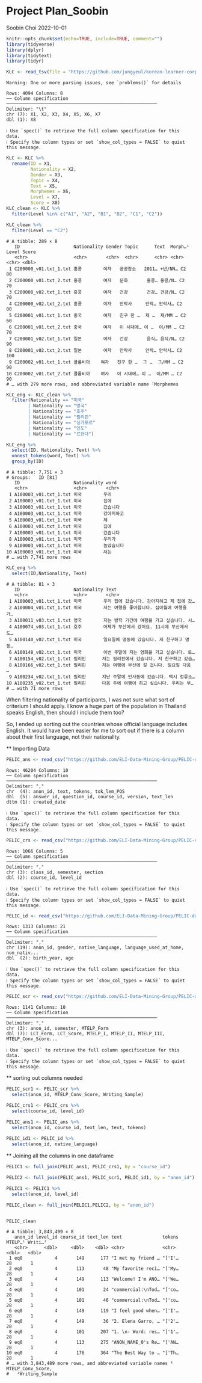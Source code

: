 Project Plan_Soobin
================
Soobin Choi
2022-10-01

``` r
knitr::opts_chunk$set(echo=TRUE, include=TRUE, comment="")
library(tidyverse)
library(dplyr)
library(tidytext)
library(tidyr)
```

``` r
KLC <- read_tsv(file = "https://github.com/jungyeul/korean-learner-corpus/raw/main/data/kyunghee_v2.tsv", locale(encoding = "UTF-8")) 
```

    Warning: One or more parsing issues, see `problems()` for details

    Rows: 4094 Columns: 8
    ── Column specification ────────────────────────────────────────────────────────
    Delimiter: "\t"
    chr (7): X1, X2, X3, X4, X5, X6, X7
    dbl (1): X8

    ℹ Use `spec()` to retrieve the full column specification for this data.
    ℹ Specify the column types or set `show_col_types = FALSE` to quiet this message.

``` r
KLC <- KLC %>% 
  rename(ID = X1,
         Nationality = X2,
         Gender = X3,
         Topic = X4,
         Text = X5,
         Morphemes = X6,
         Level = X7,
         Score = X8)
KLC_clean <- KLC %>% 
  filter(Level %in% c("A1", "A2", "B1", "B2", "C1", "C2"))

KLC_clean %>% 
  filter(Level == "C2")
```

    # A tibble: 289 × 8
       ID                    Nationality Gender Topic      Text  Morph…¹ Level Score
       <chr>                 <chr>       <chr>  <chr>      <chr> <chr>   <chr> <dbl>
     1 C200000_v01.txt_1.txt 홍콩        여자   공공장소   2011… +년/NN… C2       80
     2 C200000_v01.txt_2.txt 홍콩        여자   문화       홍콩… 홍콩/N… C2       70
     3 C200000_v02.txt_1.txt 홍콩        여자   건강       건강… 건강/N… C2       70
     4 C200000_v02.txt_2.txt 홍콩        여자   안락사     안락… 안락사… C2       80
     5 C200001_v01.txt_1.txt 중국        여자   친구 한 …  제 …  제/MM … C2       60
     6 C200001_v01.txt_2.txt 중국        여자   이 시대에… 이 …  이/MM … C2       70
     7 C200001_v02.txt_1.txt 일본        여자   건강       음식… 음식/N… C2       90
     8 C200001_v02.txt_2.txt 일본        여자   안락사     안락… 안락사… C2      100
     9 C200002_v01.txt_1.txt 콜롬비아    여자   친구 한 …  그 …  그/MM … C2       90
    10 C200002_v01.txt_2.txt 콜롬비아    여자   이 시대에… 이 …  이/MM … C2       90
    # … with 279 more rows, and abbreviated variable name ¹​Morphemes

``` r
KLC_eng <- KLC_clean %>% 
  filter(Nationality == "미국"
        | Nationality == "영국" 
        | Nationality == "호주"
        | Nationality == "필리핀"
        | Nationality == "싱가포르"
        | Nationality == "인도"
        | Nationality == "르완다")

KLC_eng %>% 
  select(ID, Nationality, Text) %>% 
  unnest_tokens(word, Text) %>% 
  group_by(ID)
```

    # A tibble: 7,751 × 3
    # Groups:   ID [81]
       ID                    Nationality word      
       <chr>                 <chr>       <chr>     
     1 A100003_v01.txt_1.txt 미국        우리      
     2 A100003_v01.txt_1.txt 미국        집에      
     3 A100003_v01.txt_1.txt 미국        갔습니다  
     4 A100003_v01.txt_1.txt 미국        강아지하고
     5 A100003_v01.txt_1.txt 미국        제        
     6 A100003_v01.txt_1.txt 미국        집에      
     7 A100003_v01.txt_1.txt 미국        갔습니다  
     8 A100003_v01.txt_1.txt 미국        우리가    
     9 A100003_v01.txt_1.txt 미국        놀았습니다
    10 A100003_v01.txt_1.txt 미국        저는      
    # … with 7,741 more rows

``` r
KLC_eng %>% 
  select(ID,Nationality, Text)
```

    # A tibble: 81 × 3
       ID                    Nationality Text                                       
       <chr>                 <chr>       <chr>                                      
     1 A100003_v01.txt_1.txt 미국        우리 집에 갔습니다. 강아지하고 제 집에 갔… 
     2 A100004_v01.txt_1.txt 미국        저는 여행을 좋아합니다. 십이월에 여행을 가…
     3 A100011_v03.txt_1.txt 영국        저는 방학 기간에 여행을 가고 싶습니다. 시… 
     4 A100074_v03.txt_1.txt 호주        어제가 부산에서 갔어요. 11시에 부신에서 도…
     5 A100140_v02.txt_1.txt 미국        일요일에 명동에 갔습니다. 제 친구하고 명동…
     6 A100148_v02.txt_1.txt 미국        이번 주말에 저는 영화을 가고 싶습니다. 토… 
     7 A100154_v02.txt_1.txt 필리핀      저는 필리핀에서 갔습니다. 저 친구하고 갔습…
     8 A100166_v02.txt_1.txt 필리핀      저는 여행에 부산에 갈 겁니다. 일요일 다음 …
     9 A100234_v02.txt_1.txt 필리핀      지난 주말에 인사동에 갔습니다. 택시 정류소…
    10 A100235_v02.txt_1.txt 필리핀      다음 주에 여행이 하고 싶습니다. 우리는 부… 
    # … with 71 more rows

When filtering nationality of participants, I was not sure what sort of
criterium I should apply. I know a huge part of the population in
Thailand speaks English, then should I include them too?

So, I ended up sorting out the countries whose official language
includes English. It would have been easier for me to sort out if there
is a column about their first language, not their nationality.

\*\* Importing Data

``` r
PELIC_ans <- read_csv("https://github.com/ELI-Data-Mining-Group/PELIC-dataset/raw/master/corpus_files/answer.csv")
```

    Rows: 46204 Columns: 10
    ── Column specification ────────────────────────────────────────────────────────
    Delimiter: ","
    chr  (4): anon_id, text, tokens, tok_lem_POS
    dbl  (5): answer_id, question_id, course_id, version, text_len
    dttm (1): created_date

    ℹ Use `spec()` to retrieve the full column specification for this data.
    ℹ Specify the column types or set `show_col_types = FALSE` to quiet this message.

``` r
PELIC_crs <- read_csv("https://github.com/ELI-Data-Mining-Group/PELIC-dataset/raw/master/corpus_files/course.csv")
```

    Rows: 1066 Columns: 5
    ── Column specification ────────────────────────────────────────────────────────
    Delimiter: ","
    chr (3): class_id, semester, section
    dbl (2): course_id, level_id

    ℹ Use `spec()` to retrieve the full column specification for this data.
    ℹ Specify the column types or set `show_col_types = FALSE` to quiet this message.

``` r
PELIC_id <- read_csv("https://github.com/ELI-Data-Mining-Group/PELIC-dataset/raw/master/corpus_files/student_information.csv")
```

    Rows: 1313 Columns: 21
    ── Column specification ────────────────────────────────────────────────────────
    Delimiter: ","
    chr (19): anon_id, gender, native_language, language_used_at_home, non_nativ...
    dbl  (2): birth_year, age

    ℹ Use `spec()` to retrieve the full column specification for this data.
    ℹ Specify the column types or set `show_col_types = FALSE` to quiet this message.

``` r
PELIC_scr <- read_csv("https://github.com/ELI-Data-Mining-Group/PELIC-dataset/raw/master/corpus_files/test_scores.csv")
```

    Rows: 1141 Columns: 10
    ── Column specification ────────────────────────────────────────────────────────
    Delimiter: ","
    chr (3): anon_id, semester, MTELP_Form
    dbl (7): LCT_Form, LCT_Score, MTELP_I, MTELP_II, MTELP_III, MTELP_Conv_Score...

    ℹ Use `spec()` to retrieve the full column specification for this data.
    ℹ Specify the column types or set `show_col_types = FALSE` to quiet this message.

\*\* sorting out columns needed

``` r
PELIC_scr1 <- PELIC_scr %>% 
  select(anon_id, MTELP_Conv_Score, Writing_Sample)

PELIC_crs1 <- PELIC_crs %>% 
  select(course_id, level_id)

PELIC_ans1 <- PELIC_ans %>%
  select(anon_id, course_id, text_len, text, tokens)
  
PELIC_id1 <- PELIC_id %>% 
  select(anon_id, native_language)
```

\*\* Joining all the columns in one dataframe

``` r
PELIC1 <- full_join(PELIC_ans1, PELIC_crs1, by = "course_id")

PELIC2 <- full_join(PELIC_ans1, PELIC_scr1, PELIC_id1, by = "anon_id")

PELIC1 <- PELIC1 %>%
  select(anon_id, level_id)

PELIC_clean <- full_join(PELIC1,PELIC2, by = "anon_id")


PELIC_clean
```

    # A tibble: 3,843,499 × 8
       anon_id level_id course_id text_len text               tokens MTELP…¹ Writi…²
       <chr>      <dbl>     <dbl>    <dbl> <chr>              <chr>    <dbl>   <dbl>
     1 eq0            4       149      177 "I met my friend … "['I'…      28       1
     2 eq0            4       113       48 "My favorite reci… "['My…      28       1
     3 eq0            4       149      113 "Welcome! I'm ANO… "['We…      28       1
     4 eq0            4       101       24 "commercial:\nTod… "['co…      28       1
     5 eq0            4       101       46 "commercial:\nTod… "['co…      28       1
     6 eq0            4       149      119 "I feel good when… "['I'…      28       1
     7 eq0            4       149       36 "2. Elena Garro, … "['2'…      28       1
     8 eq0            4       101      207 "1. \n- Word: res… "['1'…      28       1
     9 eq0            4       113      275 "ANON_NAME_0's Re… "['AN…      28       1
    10 eq0            4       176      364 "The Best Way to … "['Th…      28       1
    # … with 3,843,489 more rows, and abbreviated variable names ¹​MTELP_Conv_Score,
    #   ²​Writing_Sample

